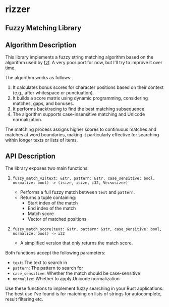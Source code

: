 # rizzer
## Fuzzy Matching Library

## Algorithm Description
This library implements a fuzzy string matching algorithm
based on the algorithm used by [fzf](https://github.com/junegunn/fzf).
A very poor port for now, but I'll try to improve it over time.

The algorithm works as follows:

1. It calculates bonus scores for character positions based on their context (e.g., after whitespace or punctuation).
2. It builds a score matrix using dynamic programming, considering matches, gaps, and bonuses.
3. It performs backtracing to find the best matching subsequence.
4. The algorithm supports case-insensitive matching and Unicode normalization.

The matching process assigns higher scores to continuous matches
and matches at word boundaries, making it particularly effective
for searching within longer texts or lists of items.

## API Description

The library exposes two main functions:

1. `fuzzy_match_v2(text: &str, pattern: &str, case_sensitive: bool, normalize: bool) -> (isize, isize, i32, Vec<usize>)`
    - Performs a full fuzzy match between `text` and `pattern`.
    - Returns a tuple containing:
        - Start index of the match
        - End index of the match
        - Match score
        - Vector of matched positions

2. `fuzzy_match_score(text: &str, pattern: &str, case_sensitive: bool, normalize: bool) -> i32`
    - A simplified version that only returns the match score.

Both functions accept the following parameters:
- `text`: The text to search in
- `pattern`: The pattern to search for
- `case_sensitive`: Whether the match should be case-sensitive
- `normalize`: Whether to apply Unicode normalization

Use these functions to implement fuzzy searching in your Rust
applications. The best use I've found is for matching on lists of strings
for autocomplete, result filtering etc.
